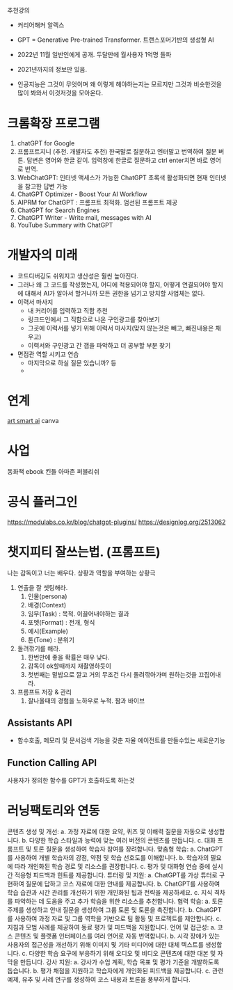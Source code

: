 추천강의
- 커리어해커 알렉스

- GPT = Generative Pre-trained Transformer. 트랜스포머기반의 생성형 AI
- 2022년 11월 일반인에게 공개. 두달만에 월사용자 1억명 돌파
- 2021년까지의 정보만 있음.
- 인공지능은 그것이 무엇이며 왜 이렇게 해야하는지는 모르지만 그것과 비슷한것을 많이 봐와서 이것저것을 모아온다.

# 크롬확장 프로그램
1. chatGPT for Google
2. 프롬프트지니 (추천. 개발자도 추천)
  한국말로 질문하고 엔터말고 번역하여 질문 버튼. 
  답변은 영어와 한글 같이.
  입력창에 한글로 질문하고 ctrl enter치면 바로 영어로 번역.
3. WebChatGPT: 인터넷 액세스가 가능한 ChatGPT
  초록색 활성화되면 현재 인터넷을 참고한 답변 가능
4. ChatGPT Optimizer - Boost Your AI Workflow
4. AIPRM for ChatGPT : 프롬프트 최적화. 엄선된 프롬프트 제공
5. ChatGPT for Search Engines
6. ChatGPT Writer - Write mail, messages with AI
7. YouTube Summary with ChatGPT

# 개발자의 미래
- 코드디버깅도 쉬워지고 생산성은 훨씬 높아진다.
- 그러나 왜 그 코드를 작성했는지, 어디에 적용되어야 할지, 어떻게 연결되어야 할지에 대해서 AI가 알아서 할거니까 모든 권한을 넘기고 방치할 사업체는 없다.
- 이력서 마사지
	- 내 커리어를 입력하고 직함 추천
	- 링크드인에서 그 직함으로 나온 구인광고를 찾아보기
	- 그곳에 이력서를 넣기 위해 이력서 마사지(맞지 않는것은 빼고, 빠진내용은 채우고)
	- 이력서와 구인광고 간 갭을 파악하고 더 공부할 부분 찾기
- 면접관 역할 시키고 연습
	- 마지막으로 하실 질문 있습니까? 등
	- 
# 연계
[art smart ai](https://artsmart.ai/)
canva

# 사업
동화책
ebook
킨들 아마존 퍼블리쉬


# 공식 플러그인
https://modulabs.co.kr/blog/chatgpt-plugins/
https://designlog.org/2513062



# 챗지피티 잘쓰는법. (프롬프트)
나는 감독이고 너는 배우다.
상황과 역할을 부여하는 상황극
1. 연출을 잘 셋팅해라.
	1. 인물(persona)
	2. 배경(Context)
	3. 임무(Task) : 목적. 이끌어내야하는 결과
	4. 포멧(Format) : 전개, 형식
	5. 예시(Example)
	6. 톤(Tone) : 분위기
2. 돌려깎기를 해라.
	1. 한번만에 좋을 확률은 매우 낮다.
	2. 감독이 ok할때까지 재촬영하듯이 
	3. 첫번째는 밑밥으로 깔고 거의 무조건 다시 돌려깎아가며 원하는것을 끄집어내라.
3. 프롬프트 저장 & 관리
	1. 잘나올때의 경험을 노하우로 누적. 짬과 바이브

## Assistants API
- 함수호출, 메모리 및 문서검색 기능을 갖춘 자율 에이전트를 만들수있는 새로운기능

## Function Calling API
사용자가 정의한 함수를 GPT가 호출하도록 하는것



# 러닝팩토리와 연동
콘텐츠 생성 및 개선:
a. 과정 자료에 대한 요약, 퀴즈 및 이해력 질문을 자동으로 생성합니다.
b. 다양한 학습 스타일과 능력에 맞는 여러 버전의 콘텐츠를 만듭니다.
c. 대화 프롬프트 및 토론 질문을 생성하여 학습자 참여를 장려합니다.
맞춤형 학습:
a. ChatGPT를 사용하여 개별 학습자의 강점, 약점 및 학습 선호도를 이해합니다.
b. 학습자의 필요에 따라 개인화된 학습 경로 및 리소스를 권장합니다.
c. 평가 및 대화형 연습 중에 실시간 적응형 피드백과 힌트를 제공합니다.
튜터링 및 지원:
a. ChatGPT를 가상 튜터로 구현하여 질문에 답하고 코스 자료에 대한 안내를 제공합니다.
b. ChatGPT를 사용하여 학습 습관과 시간 관리를 개선하기 위한 개인화된 팁과 전략을 제공하세요.
c. 지식 격차를 파악하는 데 도움을 주고 추가 학습을 위한 리소스를 추천합니다.
협력 학습:
a. 토론 주제를 생성하고 안내 질문을 생성하여 그룹 토론 및 토론을 촉진합니다.
b. ChatGPT를 사용하여 과정 자료 및 그룹 역학을 기반으로 팀 활동 및 프로젝트를 제안합니다.
c. 지침과 모범 사례를 제공하여 동료 평가 및 피드백을 지원합니다.
언어 및 접근성:
a. 코스 콘텐츠 및 플랫폼 인터페이스를 여러 언어로 자동 번역합니다.
b. 시각 장애가 있는 사용자의 접근성을 개선하기 위해 이미지 및 기타 미디어에 대한 대체 텍스트를 생성합니다.
c. 다양한 학습 요구에 부응하기 위해 오디오 및 비디오 콘텐츠에 대한 대본 및 자막을 만듭니다.
강사 지원:
a. 강사가 수업 계획, 학습 목표 및 평가 기준을 개발하도록 돕습니다.
b. 평가 채점을 지원하고 학습자에게 개인화된 피드백을 제공합니다.
c. 관련 예제, 유추 및 사례 연구를 생성하여 코스 내용과 토론을 풍부하게 합니다.